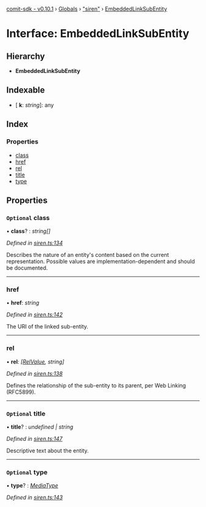 [comit-sdk - v0.10.1](../README.md) › [Globals](../globals.md) › ["siren"](../modules/_siren_.md) › [EmbeddedLinkSubEntity](_siren_.embeddedlinksubentity.md)

# Interface: EmbeddedLinkSubEntity

## Hierarchy

* **EmbeddedLinkSubEntity**

## Indexable

* \[ **k**: *string*\]: any

## Index

### Properties

* [class](_siren_.embeddedlinksubentity.md#optional-class)
* [href](_siren_.embeddedlinksubentity.md#href)
* [rel](_siren_.embeddedlinksubentity.md#rel)
* [title](_siren_.embeddedlinksubentity.md#optional-title)
* [type](_siren_.embeddedlinksubentity.md#optional-type)

## Properties

### `Optional` class

• **class**? : *string[]*

*Defined in [siren.ts:134](https://github.com/comit-network/comit-js-sdk/blob/68ef370/src/siren.ts#L134)*

Describes the nature of an entity's content based on the current representation. Possible values are implementation-dependent and should be documented.

___

###  href

• **href**: *string*

*Defined in [siren.ts:142](https://github.com/comit-network/comit-js-sdk/blob/68ef370/src/siren.ts#L142)*

The URI of the linked sub-entity.

___

###  rel

• **rel**: *[[RelValue](../modules/_siren_.md#relvalue), string]*

*Defined in [siren.ts:138](https://github.com/comit-network/comit-js-sdk/blob/68ef370/src/siren.ts#L138)*

Defines the relationship of the sub-entity to its parent, per Web Linking (RFC5899).

___

### `Optional` title

• **title**? : *undefined | string*

*Defined in [siren.ts:147](https://github.com/comit-network/comit-js-sdk/blob/68ef370/src/siren.ts#L147)*

Descriptive text about the entity.

___

### `Optional` type

• **type**? : *[MediaType](../modules/_siren_.md#mediatype)*

*Defined in [siren.ts:143](https://github.com/comit-network/comit-js-sdk/blob/68ef370/src/siren.ts#L143)*
